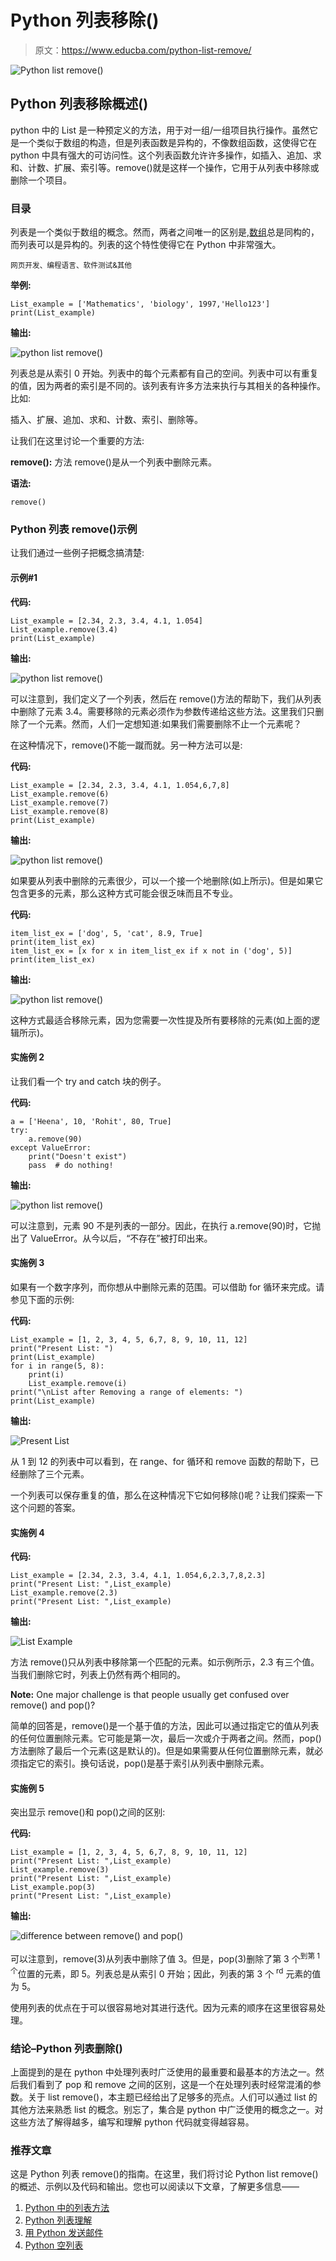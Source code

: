 # Python 列表移除()

> 原文：<https://www.educba.com/python-list-remove/>

![Python list remove()](img/89e1dd5b3d8ac59590ae98f35a17cad7.png)



## Python 列表移除概述()

python 中的 List 是一种预定义的方法，用于对一组/一组项目执行操作。虽然它是一个类似于数组的构造，但是列表函数是异构的，不像数组函数，这使得它在 python 中具有强大的可访问性。这个列表函数允许许多操作，如插入、追加、求和、计数、扩展、索引等。remove()就是这样一个操作，它用于从列表中移除或删除一个项目。

### 目录

列表是一个类似于数组的概念。然而，两者之间唯一的区别是,[数组](https://www.educba.com/arrays-in-python/)总是同构的，而列表可以是异构的。列表的这个特性使得它在 Python 中非常强大。

<small>网页开发、编程语言、软件测试&其他</small>

**举例:**

```
List_example = ['Mathematics', 'biology', 1997,'Hello123'] 
print(List_example)
```

**输出:**

![python list remove()](img/999c0321463c1ae2704ed4d971cd5092.png)



列表总是从索引 0 开始。列表中的每个元素都有自己的空间。列表中可以有重复的值，因为两者的索引是不同的。该列表有许多方法来执行与其相关的各种操作。比如:

插入、扩展、追加、求和、计数、索引、删除等。

让我们在这里讨论一个重要的方法:

**remove():** 方法 remove()是从一个列表中删除元素。

**语法:**

```
remove()
```

### Python 列表 remove()示例

让我们通过一些例子把概念搞清楚:

#### 示例#1

**代码:**

```
List_example = [2.34, 2.3, 3.4, 4.1, 1.054]
List_example.remove(3.4)
print(List_example)
```

**输出:**

![python list remove()](img/3a420b5127a88c705d4ad9184957b030.png)



可以注意到，我们定义了一个列表，然后在 remove()方法的帮助下，我们从列表中删除了元素 3.4。需要移除的元素必须作为参数传递给这些方法。这里我们只删除了一个元素。然而，人们一定想知道:如果我们需要删除不止一个元素呢？

在这种情况下，remove()不能一蹴而就。另一种方法可以是:

**代码:**

```
List_example = [2.34, 2.3, 3.4, 4.1, 1.054,6,7,8]
List_example.remove(6)
List_example.remove(7)
List_example.remove(8)
print(List_example)
```

**输出:**

![python list remove()](img/d1fc8a7cec62cbd71748d0ddd7e88d23.png)



如果要从列表中删除的元素很少，可以一个接一个地删除(如上所示)。但是如果它包含更多的元素，那么这种方式可能会很乏味而且不专业。

**代码:**

```
item_list_ex = ['dog', 5, 'cat', 8.9, True]
print(item_list_ex)
item_list_ex = [x for x in item_list_ex if x not in ('dog', 5)]
print(item_list_ex)
```

**输出:**

![python list remove()](img/01476855a5c6381f50a1d5994d516f2f.png)



这种方式最适合移除元素，因为您需要一次性提及所有要移除的元素(如上面的逻辑所示)。

#### 实施例 2

让我们看一个 try and catch 块的例子。

**代码:**

```
a = ['Heena', 10, 'Rohit', 80, True]
try:
    a.remove(90)
except ValueError:
    print("Doesn't exist")
    pass  # do nothing!
```

**输出:**

![python list remove()](img/4aba9c24d8a04f744eb800eeec899b41.png)



可以注意到，元素 90 不是列表的一部分。因此，在执行 a.remove(90)时，它抛出了 ValueError。从今以后，“不存在”被打印出来。

#### 实施例 3

如果有一个数字序列，而你想从中删除元素的范围。可以借助 for 循环来完成。请参见下面的示例:

**代码:**

```
List_example = [1, 2, 3, 4, 5, 6,7, 8, 9, 10, 11, 12]
print("Present List: ") 
print(List_example)
for i in range(5, 8): 
    print(i)
    List_example.remove(i) 
print("\nList after Removing a range of elements: ") 
print(List_example)
```

**输出:**

![Present List](img/818848f251e013e53c32e8516611b41f.png)



从 1 到 12 的列表中可以看到，在 range、for 循环和 remove 函数的帮助下，已经删除了三个元素。

一个列表可以保存重复的值，那么在这种情况下它如何移除()呢？让我们探索一下这个问题的答案。

#### 实施例 4

**代码:**

```
List_example = [2.34, 2.3, 3.4, 4.1, 1.054,6,2.3,7,8,2.3]
print("Present List: ",List_example)
List_example.remove(2.3)
print("Present List: ",List_example)
```

**输出:**

![List Example](img/d28623adac3d2c0ab7bef5d727d390ff.png)



方法 remove()只从列表中移除第一个匹配的元素。如示例所示，2.3 有三个值。当我们删除它时，列表上仍然有两个相同的。

**Note:** One major challenge is that people usually get confused over remove() and pop()?

简单的回答是，remove()是一个基于值的方法，因此可以通过指定它的值从列表的任何位置删除元素。它可能是第一次，最后一次或介于两者之间。然而，pop()方法删除了最后一个元素(这是默认的)。但是如果需要从任何位置删除元素，就必须指定它的索引。换句话说，pop()是基于索引从列表中删除元素。

#### 实施例 5

突出显示 remove()和 pop()之间的区别:

**代码:**

```
List_example = [1, 2, 3, 4, 5, 6,7, 8, 9, 10, 11, 12]
print("Present List: ",List_example)
List_example.remove(3)
print("Present List: ",List_example)
List_example.pop(3)
print("Present List: ",List_example)
```

**输出:**

![difference between remove() and pop()](img/77c49935153e0e939114645d91e5fe46.png)



可以注意到，remove(3)从列表中删除了值 3。但是，pop(3)删除了第 3 个<sup>到第 1 个</sup>位置的元素，即 5。列表总是从索引 0 开始；因此，列表的第 3 个 <sup>rd</sup> 元素的值为 5。

使用列表的优点在于可以很容易地对其进行迭代。因为元素的顺序在这里很容易处理。

### 结论–Python 列表删除()

上面提到的是在 python 中处理列表时广泛使用的最重要和最基本的方法之一。然后我们看到了 pop 和 remove 之间的区别，这是一个在处理列表时经常混淆的参数。关于 list remove()，本主题已经给出了足够多的亮点。人们可以通过 list 的其他方法来熟悉 list 的概念。别忘了，集合是 python 中广泛使用的概念之一。对这些方法了解得越多，编写和理解 python 代码就变得越容易。

### 推荐文章

这是 Python 列表 remove()的指南。在这里，我们将讨论 Python list remove()的概述、示例以及代码和输出。您也可以阅读以下文章，了解更多信息——

1.  [Python 中的列表方法](https://www.educba.com/list-method-in-python/)
2.  [Python 列表理解](https://www.educba.com/list-comprehensions-python/)
3.  [用 Python 发送邮件](https://www.educba.com/send-mail-in-python/)
4.  [Python 空列表](https://www.educba.com/python-empty-list/)